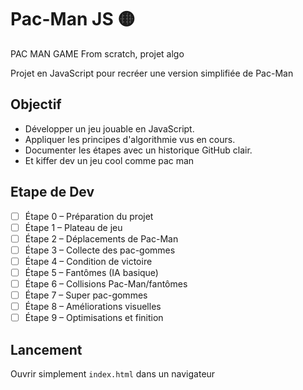 # Pac-Man JS 🟡
PAC MAN GAME From scratch, projet algo

Projet en JavaScript pour recréer une version simplifiée de Pac-Man

## Objectif
- Développer un jeu jouable en JavaScript.
- Appliquer les principes d'algorithmie vus en cours.
- Documenter les étapes avec un historique GitHub clair.
- Et kiffer dev un jeu cool comme pac man  

## Etape de Dev
- [ ] Étape 0 – Préparation du projet
- [ ] Étape 1 – Plateau de jeu
- [ ] Étape 2 – Déplacements de Pac-Man
- [ ] Étape 3 – Collecte des pac-gommes
- [ ] Étape 4 – Condition de victoire
- [ ] Étape 5 – Fantômes (IA basique)
- [ ] Étape 6 – Collisions Pac-Man/fantômes
- [ ] Étape 7 – Super pac-gommes
- [ ] Étape 8 – Améliorations visuelles
- [ ] Étape 9 – Optimisations et finition

## Lancement
Ouvrir simplement `index.html` dans un navigateur 
